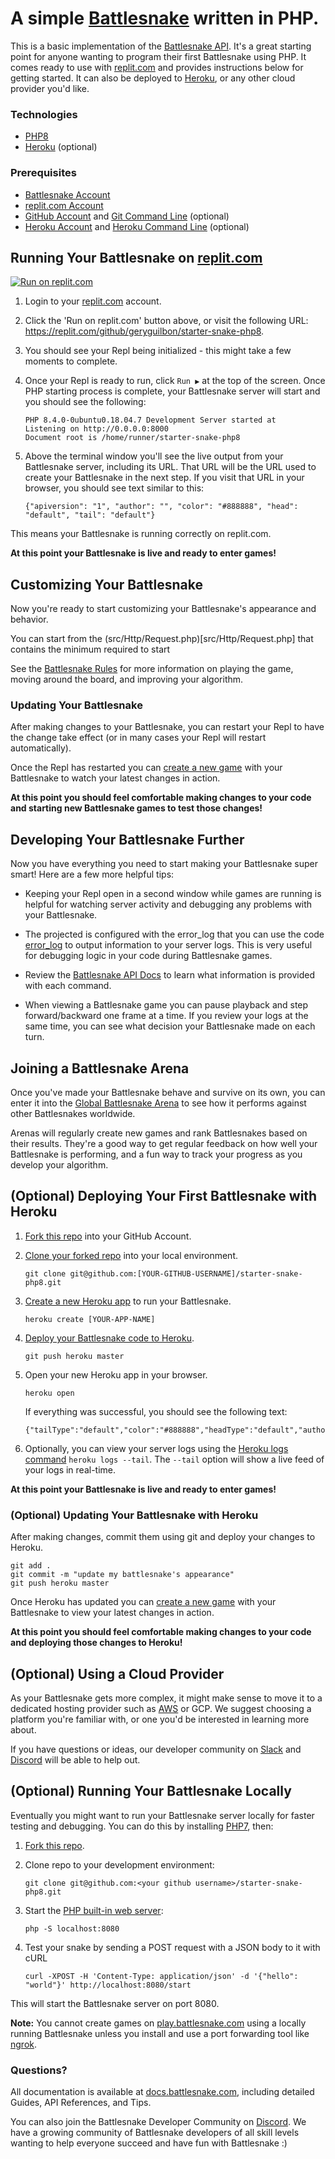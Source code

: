 # A simple [Battlesnake](http://play.battlesnake.com) written in PHP.

This is a basic implementation of the [Battlesnake API](https://docs.battlesnake.com/snake-api). It's a great starting point for anyone wanting to program their first Battlesnake using PHP. It comes ready to use with [replit.com](https://replit.com) and provides instructions below for getting started. It can also be deployed to [Heroku](https://heroku.com), or any other cloud provider you'd like.

### Technologies

* [PHP8](https://www.php.net/releases/8_0_0.php)
* [Heroku](https://heroku.com) (optional)


### Prerequisites

* [Battlesnake Account](https://play.battlesnake.com)
* [replit.com Account](https://replit.com)
* [GitHub Account](https://github.com/) and [Git Command Line](https://www.atlassian.com/git/tutorials/install-git)  (optional)
* [Heroku Account](https://signup.heroku.com/) and [Heroku Command Line](https://devcenter.heroku.com/categories/command-line)  (optional)

## Running Your Battlesnake on [replit.com](https://replit.com)

[![Run on replit.com](https://replit.com/badge/github/geryguilbon/starter-snake-php8)](https://replit.com/github/geryguilbon/starter-snake-php8)

1. Login to your [replit.com](https://replit.com) account.

2. Click the 'Run on replit.com' button above, or visit the following URL: https://replit.com/github/geryguilbon/starter-snake-php8.

3. You should see your Repl being initialized - this might take a few moments to complete.

4. Once your Repl is ready to run, click `Run ▶️` at the top of the screen.  Once PHP starting process is complete, your Battlesnake server will start and you should see the following:

    ```
    PHP 8.4.0-0ubuntu0.18.04.7 Development Server started at 
    Listening on http://0.0.0.0:8000
    Document root is /home/runner/starter-snake-php8
    ```

5. Above the terminal window you'll see the live output from your Battlesnake server, including its URL. That URL will be the URL used to create your Battlesnake in the next step. If you visit that URL in your browser, you should see text similar to this:

    ```
    {"apiversion": "1", "author": "", "color": "#888888", "head": "default", "tail": "default"}
    ```

This means your Battlesnake is running correctly on replit.com.

**At this point your Battlesnake is live and ready to enter games!**



## Customizing Your Battlesnake

Now you're ready to start customizing your Battlesnake's appearance and behavior.

You can start from the (src/Http/Request.php)[src/Http/Request.php] that contains the minimum required to start

See the [Battlesnake Rules](https://docs.battlesnake.com/rules) for more information on playing the game, moving around the board, and improving your algorithm.

### Updating Your Battlesnake

After making changes to your Battlesnake, you can restart your Repl to have the change take effect (or in many cases your Repl will restart automatically).

Once the Repl has restarted you can [create a new game](https://play.battlesnake.com/account/games/create/) with your Battlesnake to watch your latest changes in action.

**At this point you should feel comfortable making changes to your code and starting new Battlesnake games to test those changes!**



## Developing Your Battlesnake Further

Now you have everything you need to start making your Battlesnake super smart! Here are a few more helpful tips:

* Keeping your Repl open in a second window while games are running is helpful for watching server activity and debugging any problems with your Battlesnake.

* The projected is configured with the error_log that you can use the code [error_log](https://www.php.net/manual/en/function.error-log.php) to output information to your server logs. This is very useful for debugging logic in your code during Battlesnake games.

* Review the [Battlesnake API Docs](https://docs.battlesnake.com/snake-api) to learn what information is provided with each command.

* When viewing a Battlesnake game you can pause playback and step forward/backward one frame at a time. If you review your logs at the same time, you can see what decision your Battlesnake made on each turn.



## Joining a Battlesnake Arena

Once you've made your Battlesnake behave and survive on its own, you can enter it into the [Global Battlesnake Arena](https://play.battlesnake.com/arena/global) to see how it performs against other Battlesnakes worldwide.

Arenas will regularly create new games and rank Battlesnakes based on their results. They're a good way to get regular feedback on how well your Battlesnake is performing, and a fun way to track your progress as you develop your algorithm.


## (Optional) Deploying Your First Battlesnake with Heroku

1. [Fork this repo](https://github.com/geryguilbon/starter-snake-php8/fork) into your GitHub Account.

2. [Clone your forked repo](https://help.github.com/en/github/creating-cloning-and-archiving-repositories/cloning-a-repository) into your local environment.
    ```shell
    git clone git@github.com:[YOUR-GITHUB-USERNAME]/starter-snake-php8.git
    ```

3. [Create a new Heroku app](https://devcenter.heroku.com/articles/creating-apps) to run your Battlesnake.
    ```shell
    heroku create [YOUR-APP-NAME]
    ```

4. [Deploy your Battlesnake code to Heroku](https://devcenter.heroku.com/articles/git#deploying-code).
    ```shell
    git push heroku master
    ```

5. Open your new Heroku app in your browser.
    ```shell
    heroku open
    ```
    If everything was successful, you should see the following text:
    ```
    {"tailType":"default","color":"#888888","headType":"default","author":"","apiversion":"1"}
    ```

6. Optionally, you can view your server logs using the [Heroku logs command](https://devcenter.heroku.com/articles/logging#log-retrieval) `heroku logs --tail`. The `--tail` option will show a live feed of your logs in real-time.

**At this point your Battlesnake is live and ready to enter games!**

### (Optional) Updating Your Battlesnake with Heroku

After making changes, commit them using git and deploy your changes to Heroku.
```shell
git add .
git commit -m "update my battlesnake's appearance"
git push heroku master
```

Once Heroku has updated you can [create a new game](https://play.battlesnake.com/account/games/create/) with your Battlesnake to view your latest changes in action.

**At this point you should feel comfortable making changes to your code and deploying those changes to Heroku!**

## (Optional) Using a Cloud Provider

As your Battlesnake gets more complex, it might make sense to move it to a dedicated hosting provider such as [AWS](https://aws.amazon.com/what-is-cloud-computing) or GCP. We suggest choosing a platform you're familiar with, or one you'd be interested in learning more about.

If you have questions or ideas, our developer community on [Slack](https://play.battlesnake.com/slack) and [Discord](https://play.battlesnake.com/discord) will be able to help out.


## (Optional) Running Your Battlesnake Locally

Eventually you might want to run your Battlesnake server locally for faster testing and debugging. You can do this by installing  [PHP7](https://www.php.net/releases/7_0_0.php), then:

1. [Fork this repo](https://github.com/geryguilbon/starter-snake-php8/fork).

1. Clone repo to your development environment:
    ```
    git clone git@github.com:<your github username>/starter-snake-php8.git
    ```
1. Start the [PHP built-in web server](https://www.php.net/manual/en/features.commandline.webserver.php):
    ```
    php -S localhost:8080
    ```
1. Test your snake by sending a POST request with a JSON body to it with cURL
    ```
    curl -XPOST -H 'Content-Type: application/json' -d '{"hello": "world"}' http://localhost:8080/start
    ```

This will start the Battlesnake server on port 8080.


**Note:** You cannot create games on [play.battlesnake.com](https://play.battlesnake.com) using a locally running Battlesnake unless you install and use a port forwarding tool like [ngrok](https://ngrok.com/).


### Questions?

All documentation is available at [docs.battlesnake.com](https://docs.battlesnake.com), including detailed Guides, API References, and Tips.

You can also join the Battlesnake Developer Community on [Discord](https://play.battlesnake.com/discord). We have a growing community of Battlesnake developers of all skill levels wanting to help everyone succeed and have fun with Battlesnake :)

